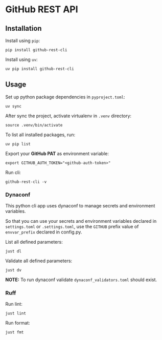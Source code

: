 # GitHub REST API

## Installation

Install using `pip`:
```shell
pip install github-rest-cli
```

Install using `uv`:
```shell
uv pip install github-rest-cli
```

## Usage

Set up python package dependencies in `pyproject.toml`:
```shell
uv sync
```

After sync the project, activate virtualenv in `.venv` directory:
```shell
source .venv/bin/activate
```

To list all installed packages, run:
```shell
uv pip list
```

Export your **GitHub PAT** as environment variable:
```shell
export GITHUB_AUTH_TOKEN="<github-auth-token>"
```

Run cli:
```shell
github-rest-cli -v
```

### Dynaconf

This python cli app uses dynaconf to manage secrets and environment variables.

So that you can use your secrets and environment variables declared in `settings.toml` or `.settings.toml`, use the `GITHUB` prefix value of `envvar_prefix` declared in config.py.

List all defined parameters:
```shell
just dl
```

Validate all defined parameters:
```shell
just dv
```

**NOTE:** To run dynaconf validate `dynaconf_validators.toml` should exist.

### Ruff

Run lint:
```shell
just lint
```

Run format:
```shell
just fmt
```
